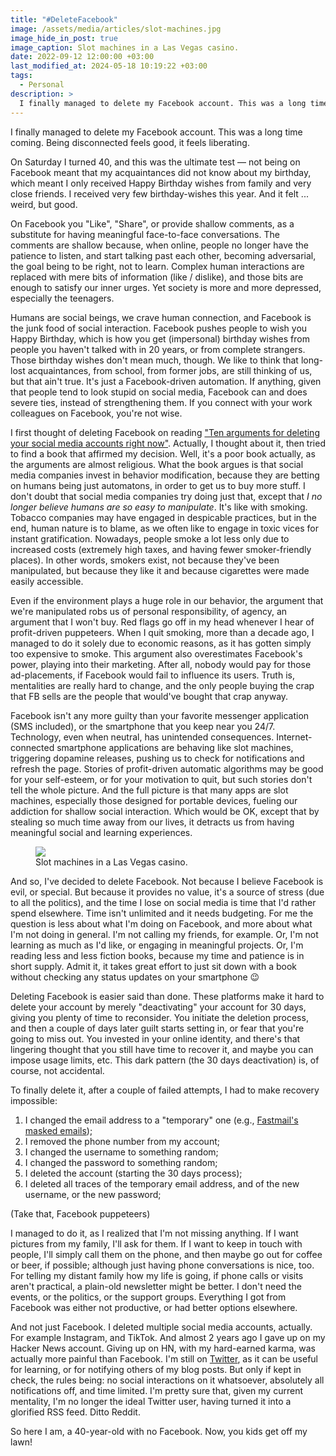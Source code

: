 ```yaml
---
title: "#DeleteFacebook"
image: /assets/media/articles/slot-machines.jpg
image_hide_in_post: true
image_caption: Slot machines in a Las Vegas casino.
date: 2022-09-12 12:00:00 +03:00
last_modified_at: 2024-05-18 10:19:22 +03:00
tags:
  - Personal
description: >
  I finally managed to delete my Facebook account. This was a long time coming. Being disconnected feels good, it feels liberating.
---
```


<p class="intro">
I finally managed to delete my Facebook account. This was a long time coming. Being disconnected feels good, it feels liberating.
</p>

On Saturday I turned 40, and this was the ultimate test — not being on Facebook meant that my acquaintances did not know about my birthday, which meant I only received Happy Birthday wishes from family and very close friends. I received very few birthday-wishes this year. And it felt ... weird, but good.

On Facebook you "Like", "Share", or provide shallow comments, as a substitute for having meaningful face-to-face conversations. The comments are shallow because, when online, people no longer have the patience to listen, and start talking past each other, becoming adversarial, the goal being to be right, not to learn. Complex human interactions are replaced with mere bits of information (like / dislike), and those bits are enough to satisfy our inner urges. Yet society is more and more depressed, especially the teenagers.

Humans are social beings, we crave human connection, and Facebook is the junk food of social interaction. Facebook pushes people to wish you Happy Birthday, which is how you get (impersonal) birthday wishes from people you haven't talked with in 20 years, or from complete strangers. Those birthday wishes don't mean much, though. We like to think that long-lost acquaintances, from school, from former jobs, are still thinking of us, but that ain't true. It's just a Facebook-driven automation. If anything, given that people tend to look stupid on social media, Facebook can and does severe ties, instead of strengthening them. If you connect with your work colleagues on Facebook, you're not wise.

I first thought of deleting Facebook on reading ["Ten arguments for deleting your social media accounts right now"](https://openlibrary.org/works/OL19744680W/Ten_arguments_for_deleting_your_social_media_accounts_right_now). Actually, I thought about it, then tried to find a book that affirmed my decision. Well, it's a poor book actually, as the arguments are almost religious. What the book argues is that social media companies invest in behavior modification, because they are betting on humans being just automatons, in order to get us to buy more stuff. I don't doubt that social media companies try doing just that, except that *I no longer believe humans are so easy to manipulate*. It's like with smoking. Tobacco companies may have engaged in despicable practices, but in the end, human nature is to blame, as we often like to engage in toxic vices for instant gratification. Nowadays, people smoke a lot less only due to increased costs (extremely high taxes, and having fewer smoker-friendly places). In other words, smokers exist, not because they've been manipulated, but because they like it and because cigarettes were made easily accessible.

Even if the environment plays a huge role in our behavior, the argument that we're manipulated robs us of personal responsibility, of agency, an argument that I won't buy. Red flags go off in my head whenever I hear of profit-driven puppeteers. When I quit smoking, more than a decade ago, I managed to do it solely due to economic reasons, as it has gotten simply too expensive to smoke. This argument also overestimates Facebook's power, playing into their marketing. After all, nobody would pay for those ad-placements, if Facebook would fail to influence its users. Truth is, mentalities are really hard to change, and the only people buying the crap that FB sells are the people that would've bought that crap anyway.

Facebook isn't any more guilty than your favorite messenger application (SMS included), or the smartphone that you keep near you 24/7. Technology, even when neutral, has unintended consequences. Internet-connected smartphone applications are behaving like slot machines, triggering dopamine releases, pushing us to check for notifications and refresh the page. Stories of profit-driven automatic algorithms may be good for your self-esteem, or for your motivation to quit, but such stories don't tell the whole picture. And the full picture is that many apps are slot machines, especially those designed for portable devices, fueling our addiction for shallow social interaction. Which would be OK, except that by stealing so much time away from our lives, it detracts us from having meaningful social and learning experiences.

<figure>
  <img src="{% link assets/media/articles/slot-machines.jpg %}" />
  <figcaption>Slot machines in a Las Vegas casino.</figcaption>
</figure>

And so, I've decided to delete Facebook. Not because I believe Facebook is evil, or special. But because it provides no value, it's a source of stress (due to all the politics), and the time I lose on social media is time that I'd rather spend elsewhere. Time isn't unlimited and it needs budgeting. For me the question is less about what I'm doing on Facebook, and more about what I'm not doing in general. I'm not calling my friends, for example. Or, I'm not learning as much as I'd like, or engaging in meaningful projects. Or, I'm reading less and less fiction books, because my time and patience is in short supply. Admit it, it takes great effort to just sit down with a book without checking any status updates on your smartphone 😉

Deleting Facebook is easier said than done. These platforms make it hard to delete your account by merely "deactivating" your account for 30 days, giving you plenty of time to reconsider. You initiate the deletion process, and then a couple of days later guilt starts setting in, or fear that you're going to miss out. You invested in your online identity, and there's that lingering thought that you still have time to recover it, and maybe you can impose usage limits, etc. This dark pattern (the 30 days deactivation) is, of course, not accidental.

To finally delete it, after a couple of failed attempts, I had to make recovery impossible:

1. I changed the email address to a "temporary" one (e.g., [Fastmail's masked emails](https://www.fastmail.help/hc/en-us/articles/4406536368911-Masked-Email));
2. I removed the phone number from my account;
3. I changed the username to something random;
4. I changed the password to something random;
5. I deleted the account (starting the 30 days process);
6. I deleted all traces of the temporary email address, and of the new username, or the new password;

(Take that, Facebook puppeteers)

I managed to do it, as I realized that I'm not missing anything. If I want pictures from my family, I'll ask for them. If I want to keep in touch with people, I'll simply call them on the phone, and then maybe go out for coffee or beer, if possible; although just having phone conversations is nice, too. For telling my distant family how my life is going, if phone calls or visits aren't practical, a plain-old newsletter might be better. I don't need the events, or the politics, or the support groups. Everything I got from Facebook was either not productive, or had better options elsewhere.

And not just Facebook. I deleted multiple social media accounts, actually. For example Instagram, and TikTok. And almost 2 years ago I gave up on my Hacker News account. Giving up on HN, with my hard-earned karma, was actually more painful than Facebook. I'm still on [Twitter](https://x.com/alexelcu), as it can be useful for learning, or for notifying others of my blog posts. But only if kept in check, the rules being: no social interactions on it whatsoever, absolutely all notifications off, and time limited. I'm pretty sure that, given my current mentality, I'm no longer the ideal Twitter user, having turned it into a glorified RSS feed. Ditto Reddit.

So here I am, a 40-year-old with no Facebook. Now, you kids get off my lawn!

